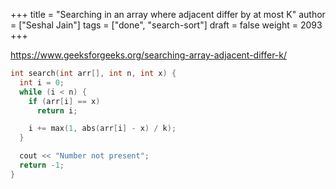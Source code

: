 +++
title = "Searching in an array where adjacent differ by at most K"
author = ["Seshal Jain"]
tags = ["done", "search-sort"]
draft = false
weight = 2093
+++

<https://www.geeksforgeeks.org/searching-array-adjacent-differ-k/>

```cpp
int search(int arr[], int n, int x) {
  int i = 0;
  while (i < n) {
    if (arr[i] == x)
      return i;

    i += max(1, abs(arr[i] - x) / k);
  }

  cout << "Number not present";
  return -1;
}
```
